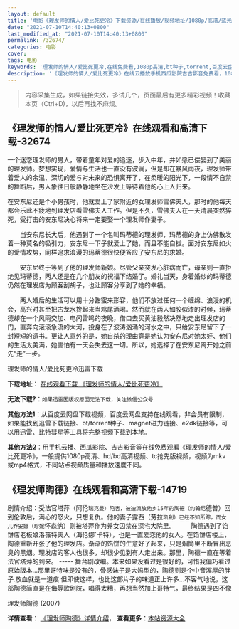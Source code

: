 ```yaml
---
layout: default
title: '电影《理发师的情人/爱比死更冷》下载资源/在线播放/视频地址/1080p/高清/蓝光'
date: "2021-07-10T14:40:13+0800"
last_modified_at: "2021-07-10T14:40:13+0800"
permalink: /32674/
categories: 电影
cover:
tags: 电影
keywords: '理发师的情人/爱比死更冷,在线免费看,1080p高清,bt种子,torrent,百度云盘,magnet,磁力链,迅雷下载资源'
description: '《理发师的情人/爱比死更冷》在线云播放手机西瓜影院吉吉影音免费看，1080p高清bd/hd未删减完整版和tc抢先枪版，mkv/mp4格式，附带bt/torrent种子、magnet/磁力链、百度云盘、网盘资源迅雷下载链接'
---
```


>内容采集生成，如果链接失效，多试几个，页面最后有更多精彩视频！收藏本页（Ctrl+D)，以后再找不麻烦。


## 《理发师的情人/爱比死更冷》在线观看和高清下载-32674

一个迷恋理发师的男人，带着童年对爱的追逐，步入中年，并如愿已偿娶到了美丽的理发师。梦想实现，爱情与生活也一直没有波澜，但是却在暴风雨夜，理发师带着爱人的余温、深切的爱与对未来的恐惧离开了，在柔暖的阳光下，一段情不自禁的舞蹈后，男人象往日般静静地坐在沙发上等待着他的心上人归来。</p>在安东尼还是个小男孩时，他就爱上了家附近的女理发师雪佛夫人，那时的他每天都会乐此不疲地到理发店看雪佛夫人工作。但是不久，雪佛夫人在一天清晨突然猝死，受打击的安东尼决心将来一定要娶一个理发师作妻子。</p>　　当安东尼长大后，他遇到了一个名叫玛蒂德的理发师，玛蒂德的身上仿佛散发着一种莫名的吸引力，安东尼一下子就爱上了她，而且不能自拔。面对安东尼如火的爱情攻势，同样追求浪漫的玛蒂德很快便答应了安东尼的求婚。</p>　　安东尼终于等到了他的理发师新娘。尽管父亲突发心脏病而亡，母亲则一直拒绝见玛蒂德，两人还是在几个朋友的祝福下结婚了。婚礼当天，身着婚纱的玛蒂德仍然在理发店为顾客刮胡子，也让顾客分享到了她的幸福。</p>　　两人婚后的生活可以用十分甜蜜来形容，他们不放过任何一个缠绵、浪漫的机会，高兴时甚至把古龙水搀起来当鸡尾酒喝。然而就在两人如胶似漆的时候，玛蒂德却在一个风雨交加、电闪雷鸣的夜晚，借口去买黄油毅然决然地走出理发店的门，直奔向滚滚急流的大河，投身在了波涛汹涌的河水之中，只给安东尼留下了一封短短的遗书。更让人意外的是，她自杀的理由竟是她认为安东尼对她太好、他们的生活太美满，她害怕有一天会失去这一切。所以，她选择了在安东尼离开她之前先“走&rdquo;一步。</p>


理发师的情人/爱比死更冷迅雷下载

**下载地址**： [在线观看下载 《理发师的情人/爱比死更冷》](https://www.993dy.com//vod-detail-id-16086.html) 


**无法下载?**：`如果迅雷因版权原因无法下载，关注微信公众号 `

**其他方法1**：从百度云网盘下载视频，百度云网盘支持在线观看，非会员有限制，如果能找到迅雷下载链接、bt/torrent种子、magnet磁力链接、e2dk链接等，可以用迅雷、比特彗星等工具将完整视频下载到本地。

**其他方法2**：用手机云播、西瓜影院、吉吉影音等在线免费观看《理发师的情人/爱比死更冷》，一般提供1080p高清、hd/bd高清视频、tc抢先版视频，视频为mkv或mp4格式，不同站点视频质量和播放速度不同。


## 《理发师陶德》在线观看和高清下载-14719

剧情介绍：受法官塔萍（阿伦`瑞克曼）陷害，被迫流放他乡15年的陶德（约翰尼`德普）回到伦敦后，满心的怒火，只想复仇。他的妻子露西（劳拉`凯利）已经不知所踪，而女儿乔安娜（珍妮`怀森纳）则被塔萍作为养女囚禁在深宅大院里。  　　陶德遇到了馅饼店老板娘洛薇特夫人（海伦娜`卡特），也是一直爱恋他的女人。在馅饼店楼上，陶德重新开张了他的理发店。渐渐的馅饼的生意好了起来，只是烟筒里不断冒出恶臭的黑烟。理发店的客人也很多，却很少见到有人走出来。那里，陶德一直在等着法官塔萍的到来。 ----- 舞台剧改编。本来如果没看过是很好的，可惜我偏巧看过原始版本...那里哥特味是没有的，骨感妹子是大妈型的，陶德则是个中音浑厚的胖子.放血就是一道痕 但即使这样，也比这部片子的味道正上许多...不客气地说，这部陶德简直是在侮辱歌剧院，唱得太糟，再想当然加上哥特气，最终结果是四不像


理发师陶德 (2007)

**详情查看**： [《理发师陶德》详情介绍](/movie/14719/)， **查看更多**：[本站资源大全](/movie/t/all/)


